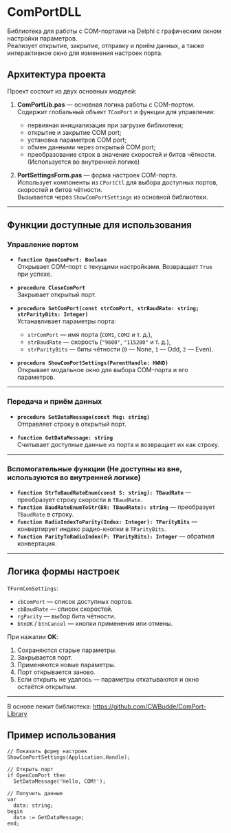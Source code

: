 # ComPortDLL

Библиотека для работы с COM-портами на Delphi с графическим окном настройки параметров.  
Реализует открытие, закрытие, отправку и приём данных, а также интерактивное окно для изменения настроек порта.

## Архитектура проекта

Проект состоит из двух основных модулей:

1. **ComPortLib.pas** — основная логика работы с COM-портом.  
   Содержит глобальный объект `TComPort` и функции для управления:
   - первияная инициализация при загрузке библиотеки;
   - открытие и закрытие COM port;
   - установка параметров COM port;
   - обмен данными через открытый COM port;
   - преобразование строк в значение скоростей и битов чётности. (Используется во внутренней логике)

2. **PortSettingsForm.pas** — форма настроек COM-порта.  
   Использует компоненты из `CPortCtl` для выбора доступных портов, скоростей и битов чётности.  
   Вызывается через `ShowComPortSettings` из основной библиотеки.

---

##  Функции доступные для использования

### Управление портом
- **`function OpenComPort: Boolean`**  
  Открывает COM-порт с текущими настройками. Возвращает `True` при успехе.

- **`procedure CloseComPort`**  
  Закрывает открытый порт.

- **`procedure SetComPort(const strComPort, strBaudRate: string; strParityBits: Integer)`**  
  Устанавливает параметры порта:  
  - `strComPort` — имя порта (`COM1`, `COM2` и т. д.),  
  - `strBaudRate` — скорость (`"9600"`, `"115200"` и т. д.),  
  - `strParityBits` — биты чётности (`0` — None, `1` — Odd, `2` — Even).

- **`procedure ShowComPortSettings(ParentHandle: HWND)`**  
  Открывает модальное окно для выбора COM-порта и его параметров.

---

### Передача и приём данных
- **`procedure SetDataMessage(const Msg: string)`**  
  Отправляет строку в открытый порт.

- **`function GetDataMessage: string`**  
  Считывает доступные данные из порта и возвращает их как строку.

---

### Вспомогательные функции (Не доступны из вне, используются во внутренней логике)
- **`function StrToBaudRateEnum(const S: string): TBaudRate`** — преобразует строку скорости в `TBaudRate`.
- **`function BaudRateEnumToStr(BR: TBaudRate): string`** — преобразует `TBaudRate` в строку.
- **`function RadioIndexToParity(Index: Integer): TParityBits`** — конвертирует индекс радио-кнопки в `TParityBits`.
- **`function ParityToRadioIndex(P: TParityBits): Integer`** — обратная конвертация.

---

## Логика формы настроек

`TFormComSettings`:
- `cbComPort` — список доступных портов.
- `cbBaudRate` — список скоростей.
- `rgParity` — выбор бита чётности.
- `btnOK` / `btnCancel` — кнопки применения или отмены.

При нажатии **OK**:
1. Сохраняются старые параметры.
2. Закрывается порт.
3. Применяются новые параметры.
4. Порт открывается заново.
5. Если открыть не удалось — параметры откатываются и окно остаётся открытым.

---

В основе лежит библиотека: https://github.com/CWBudde/ComPort-Library

## Пример использования

```delphi
// Показать форму настроек
ShowComPortSettings(Application.Handle);

// Открыть порт
if OpenComPort then
  SetDataMessage('Hello, COM!');

// Получить данные
var
  data: string;
begin
  data := GetDataMessage;
end;

